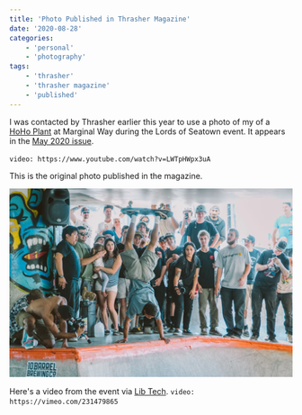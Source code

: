 ```yaml
---
title: 'Photo Published in Thrasher Magazine'
date: '2020-08-28'
categories:
    - 'personal'
    - 'photography'
tags:
    - 'thrasher'
    - 'thrasher magazine'
    - 'published'
---
```


I was contacted by Thrasher earlier this year to use a photo of my of a [HoHo Plant](https://en.wikipedia.org/wiki/Freestyle_skateboarding_tricks#Street_Plant) at Marginal Way during the Lords of Seatown event. It appears in the [May 2020 issue](https://shop.thrashermagazine.com/magazines/back-issues/2020-back-issues/current-issue-thrasher-magazine-may-2020.html).

`video: https://www.youtube.com/watch?v=LWTpHWpx3uA`

This is the original photo published in the magazine.

![HoHo Plant published in Thrasher Magazine](./lords-of-seatown.webp)

Here's a video from the event via [Lib Tech](https://www.lib-tech.com/blog/2017/08/29/lords-seatown-2017/).
`video: https://vimeo.com/231479865`
